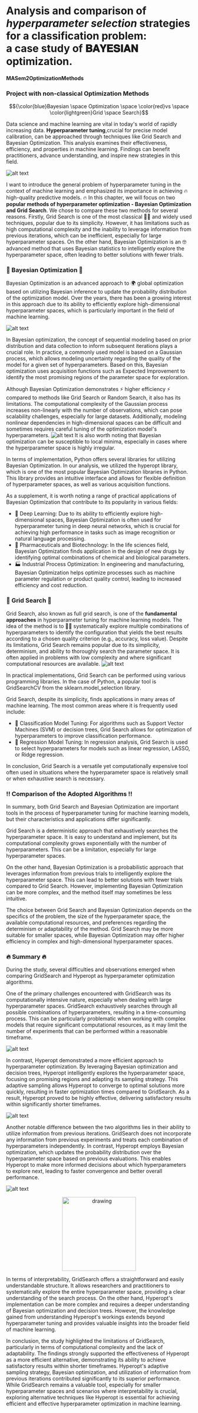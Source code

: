 # Analysis and comparison of *hyperparameter selection* strategies for a classification problem: </br> a case study of 𝐁𝐀𝐘𝐄𝐒𝐈𝐀𝐍 optimization. 
#### MASem2OptimizationMethods
### Project with non-classical Optimization Methods

$${\color{blue}Bayesian \space Optimization \space \color{red}vs \space \color{lightgreen}Grid \space Search}$$

Data science and machine learning are vital in today's world of rapidly increasing data. **Hyperparameter tuning**,crucial for precise model calibration, can  be approached through techniques like Grid Search and Bayesian Optimization. This analysis examines their effectiveness, efficiency, and properties in machine learning. Findings can benefit practitioners, advance understanding, and inspire new strategies in this field.
 
![alt text](https://github.com/agomolka/MASem2OptimizationMethods/blob/master/img/hyper_tunning_graph.jpg?raw=true)

I want to introduce the general problem of hyperparameter tuning in the context of machine learning and emphasized its importance in achieving 🔥high-quality predictive models. 🔥 In this chapter, we will focus on two **popular methods of hyperparameter optimization - Bayesian Optimization and Grid Search**. We chose to compare these two methods for several reasons. Firstly, Grid Search is one of the most classical 👶🏻 and widely used techniques, popular due to its simplicity. However, it has limitations such as high computational complexity and the inability to leverage information from previous iterations, which can be inefficient, especially for large hyperparameter spaces. On the other hand, Bayesian Optimization is an 🤓 advanced method that uses Bayesian statistics to intelligently explore the hyperparameter space, often leading to better solutions with fewer trials.

### 🚨 Bayesian Optimization 🚨

Bayesian Optimization is an advanced approach to 🌍 global optimization based on utilizing Bayesian inference to update the probability distribution of the optimization model. Over the years, there has been a growing interest in this approach due to its ability to efficiently explore high-dimensional hyperparameter spaces, which is particularly important in the field of machine learning.

![alt text](https://github.com/agomolka/MASem2OptimizationMethods/blob/master/img/bayesian.png?raw=true)

In Bayesian optimization, the concept of sequential modeling based on prior distribution and data collection to inform subsequent iterations plays a crucial role. In practice, a commonly used model is based on a Gaussian process, which allows modeling uncertainty regarding the quality of the model for a given set of hyperparameters. Based on this, Bayesian optimization uses acquisition functions such as Expected Improvement to identify the most promising regions of the parameter space for exploration.

Although Bayesian Optimization demonstrates ⚡️ higher efficiency ⚡️ compared to methods like Grid Search or Random Search, it also has its limitations. The computational complexity of the Gaussian process increases non-linearly with the number of observations, which can pose scalability challenges, especially for large datasets. Additionally, modeling nonlinear dependencies in high-dimensional spaces can be difficult and sometimes requires careful tuning of the optimization model's hyperparameters.
![alt text](https://github.com/agomolka/MASem2OptimizationMethods/blob/master/img/hyperopt.png?raw=true)
It is also worth noting that Bayesian optimization can be susceptible to local minima, especially in cases where the hyperparameter space is highly irregular.

In terms of implementation, Python offers several libraries for utilizing Bayesian Optimization. In our analysis, we utilized the hyperopt library, which is one of the most popular Bayesian Optimization libraries in Python. This library provides an intuitive interface and allows for flexible definition of hyperparameter spaces, as well as various acquisition functions.


As a supplement, it is worth noting a range of practical applications of Bayesian Optimization that contribute to its popularity in various fields:
* 🧠 Deep Learning:  Due to its ability to efficiently explore high-dimensional spaces, Bayesian Optimization is often used for hyperparameter tuning in deep neural networks, which is crucial for achieving high performance in tasks such as image recognition or natural language processing.
* 💊 Pharmaceuticals and Biotechnology: In the life sciences field, Bayesian Optimization finds application in the design of new drugs by identifying optimal combinations of chemical and biological parameters.
* 🏭 Industrial Process Optimization: In engineering and manufacturing, Bayesian Optimization helps optimize processes such as machine parameter regulation or product quality control, leading to increased efficiency and cost reduction.

### 🚨 Grid Search 🚨

Grid Search, also known as full grid search, is one of the **fundamental approaches** in hyperparameter tuning for machine learning models. The idea of the method is to 👵🏼 systematically explore multiple combinations of hyperparameters to identify the configuration that yields the best results according to a chosen quality criterion (e.g., accuracy, loss value). Despite its limitations, Grid Search remains popular due to its simplicity, determinism, and ability to thoroughly search the parameter space. It is often applied in problems with low complexity and where significant computational resources are available.
![alt text](https://github.com/agomolka/MASem2OptimizationMethods/blob/master/img/grid.png?raw=true)

In practical implementations, Grid Search can be performed using various programming libraries. In the case of Python, a popular tool is GridSearchCV from the sklearn.model_selection library.

Grid Search, despite its simplicity, finds applications in many areas of machine learning. The most common areas where it is frequently used include:
* 🥱 Classification Model Tuning: For algorithms such as Support Vector Machines (SVM) or decision trees, Grid Search allows for optimization of hyperparameters to improve classification performance.
* 🥱 Regression Model Tuning: In regression analysis, Grid Search is used to select hyperparameters for models such as linear regression, LASSO, or Ridge regression.

In conclusion, Grid Search is a versatile yet computationally expensive tool often used in situations where the hyperparameter space is relatively small or when exhaustive search is necessary.

### ‼️ Comparison of the Adopted Algorithms ‼️

In summary, both Grid Search and Bayesian Optimization are important tools in the process of hyperparameter tuning for machine learning models, but their characteristics and applications differ significantly.

Grid Search is a deterministic approach that exhaustively searches the hyperparameter space. It is easy to understand and implement, but its computational complexity grows exponentially with the number of hyperparameters. This can be a limitation, especially for large hyperparameter spaces.

On the other hand, Bayesian Optimization is a probabilistic approach that leverages information from previous trials to intelligently explore the hyperparameter space. This can lead to better solutions with fewer trials compared to Grid Search. However, implementing Bayesian Optimization can be more complex, and the method itself may sometimes be less intuitive.

The choice between Grid Search and Bayesian Optimization depends on the specifics of the problem, the size of the hyperparameter space, the available computational resources, and preferences regarding the determinism or adaptability of the method. Grid Search may be more suitable for smaller spaces, while Bayesian Optimization may offer higher efficiency in complex and high-dimensional hyperparameter spaces.

### 🔥 Summary 🔥

During the study, several difficulties and observations emerged when comparing GridSearch and Hyperopt as hyperparameter optimization algorithms.

One of the primary challenges encountered with GridSearch was its computationally intensive nature, especially when dealing with large hyperparameter spaces. GridSearch exhaustively searches through all possible combinations of hyperparameters, resulting in a time-consuming process. This can be particularly problematic when working with complex models that require significant computational resources, as it may limit the number of experiments that can be performed within a reasonable timeframe.

![alt text](https://github.com/agomolka/MASem2OptimizationMethods/blob/master/img/hyperparam.png?raw=true)

In contrast, Hyperopt demonstrated a more efficient approach to hyperparameter optimization. By leveraging Bayesian optimization and decision trees, Hyperopt intelligently explores the hyperparameter space, focusing on promising regions and adapting its sampling strategy. This adaptive sampling allows Hyperopt to converge to optimal solutions more quickly, resulting in faster optimization times compared to GridSearch. As a result, Hyperopt proved to be highly effective, delivering satisfactory results within significantly shorter timeframes.

![alt text](https://github.com/agomolka/MASem2OptimizationMethods/blob/master/img/learning_rate.png?raw=true)

Another notable difference between the two algorithms lies in their ability to utilize information from previous iterations. GridSearch does not incorporate any information from previous experiments and treats each combination of hyperparameters independently. In contrast, Hyperopt employs Bayesian optimization, which updates the probability distribution over the hyperparameter space based on previous evaluations. This enables Hyperopt to make more informed decisions about which hyperparameters to explore next, leading to faster convergence and better overall performance.

![alt text](https://github.com/agomolka/MASem2OptimizationMethods/blob/master/img/learning_rate_vs_n_estim.png?raw=true)
<p align="center"><img src="[drawing.jpg](https://github.com/agomolka/MASem2OptimizationMethods/blob/master/img/learning_rate_vs_n_estim.png)" alt="drawing" width="200"/></p>

In terms of interpretability, GridSearch offers a straightforward and easily understandable structure. It allows researchers and practitioners to systematically explore the entire hyperparameter space, providing a clear understanding of the search process. On the other hand, Hyperopt's implementation can be more complex and requires a deeper understanding of Bayesian optimization and decision trees. However, the knowledge gained from understanding Hyperopt's workings extends beyond hyperparameter tuning and provides valuable insights into the broader field of machine learning.

In conclusion, the study highlighted the limitations of GridSearch, particularly in terms of computational complexity and the lack of adaptability. The findings strongly supported the effectiveness of Hyperopt as a more efficient alternative, demonstrating its ability to achieve satisfactory results within shorter timeframes. Hyperopt's adaptive sampling strategy, Bayesian optimization, and utilization of information from previous iterations contributed significantly to its superior performance. While GridSearch remains a valuable tool, especially for smaller hyperparameter spaces and scenarios where interpretability is crucial, exploring alternative techniques like Hyperopt is essential for achieving efficient and effective hyperparameter optimization in machine learning.
